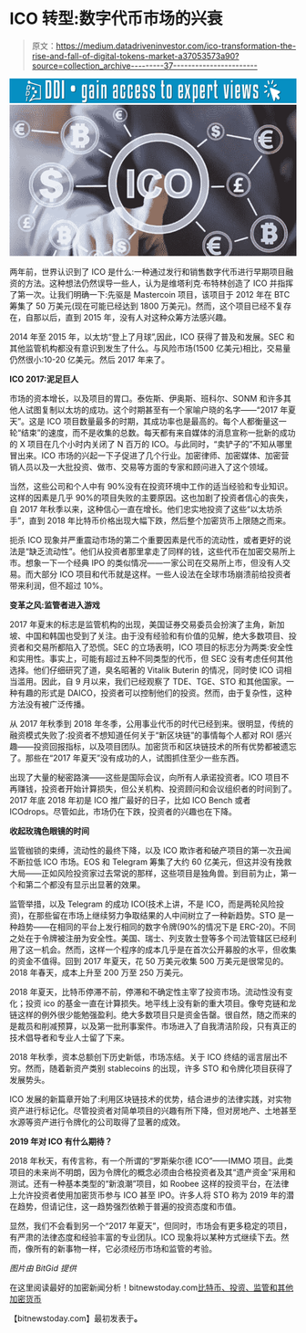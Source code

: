 # ICO 转型:数字代币市场的兴衰

> 原文：<https://medium.datadriveninvestor.com/ico-transformation-the-rise-and-fall-of-digital-tokens-market-a37053573a90?source=collection_archive---------37----------------------->

[![](img/7d2912091cd26a584b4eb9263ee51923.png)](http://www.track.datadriveninvestor.com/1B9E)![](img/021f94da7a9e0d8e965838668f6844ab.png)

两年前，世界认识到了 ICO 是什么:一种通过发行和销售数字代币进行早期项目融资的方法。这种想法仍然误导一些人，认为是维塔利克·布特林创造了 ICO 并指挥了第一次。让我们明确一下:先驱是 Mastercoin 项目，该项目于 2012 年在 BTC 筹集了 50 万美元(现在可能已经达到 1800 万美元)。然而，这个项目已经不复存在，自那以后，直到 2015 年，没有人对这种众筹方法感兴趣。

2014 年至 2015 年，以太坊“登上了月球”,因此，ICO 获得了普及和发展。SEC 和其他监管机构都没有意识到发生了什么。与风险市场(1500 亿美元)相比，交易量仍然很小:10-20 亿美元。然后 2017 年来了。

**ICO 2017:泥足巨人**

市场的资本增长，以及项目的胃口。泰佐斯、伊奥斯、班科尔、SONM 和许多其他人试图复制以太坊的成功。这个时期甚至有一个家喻户晓的名字——“2017 年夏天”。这是 ICO 项目数量最多的时期，其成功率也是最高的。每个人都衡量这一轮“结束”的速度，而不是收集的总数。每天都有来自媒体的消息宣称一批新的成功的 X 项目在几个小时内关闭了 N 百万的 ICO。与此同时，“卖铲子的”不知从哪里冒出来。ICO 市场的兴起一下子促进了几个行业。加密律师、加密媒体、加密营销人员以及一大批投资、做市、交易等方面的专家和顾问进入了这个领域。

当然，这些公司和个人中有 90%没有在投资环境中工作的适当经验和专业知识。这样的因素是几乎 90%的项目失败的主要原因。这也加剧了投资者信心的丧失，自 2017 年秋季以来，这种信心一直在增长。他们忠实地投资了这些“以太坊杀手”，直到 2018 年比特币价格出现大幅下跌，然后整个加密货币上限随之而来。

扼杀 ICO 现象并严重震动市场的第二个重要因素是代币的流动性，或者更好的说法是“缺乏流动性”。他们从投资者那里拿走了同样的钱，这些代币在加密交易所上市。想象一下一个经典 IPO 的类似情况——一家公司在交易所上市，但没有人交易。而大部分 ICO 项目和代币就是这样。一些人设法在全球市场崩溃前给投资者带来利润，但不超过 10%。

**变革之风:监管者进入游戏**

2017 年夏末的标志是监管机构的出现，美国证券交易委员会扮演了主角，新加坡、中国和韩国也受到了关注。由于没有经验和有价值的见解，绝大多数项目、投资者和交易所都陷入了恐慌。SEC 的立场表明，ICO 项目的标志分为两类:安全性和实用性。事实上，可能有超过五种不同类型的代币，但 SEC 没有考虑任何其他选择。他们仔细研究了道，臭名昭著的 Vitalik Buterin 的情况，同时使 ICO 词相当滥用。因此，自 9 月以来，我们已经观察了 TDE、TGE、STO 和其他国家。一种有趣的形式是 DAICO，投资者可以控制他们的投资。然而，由于复杂性，这种方法没有被广泛传播。

从 2017 年秋季到 2018 年冬季，公用事业代币的时代已经到来。很明显，传统的融资模式失败了:投资者不想知道任何关于“新区块链”的事情每个人都对 ROI 感兴趣——投资回报指标，以及项目团队。加密货币和区块链技术的所有优势都被遗忘了。那些在“2017 年夏天”没有成功的人，试图抓住至少一些东西。

出现了大量的秘密路演——这些是国际会议，向所有人承诺投资者。ICO 项目不再赚钱，投资者开始计算损失，但公关机构、投资顾问和会议组织者的时间到了。2017 年底 2018 年初是 ICO 推广最好的日子，比如 ICO Bench 或者 ICOdrops。尽管如此，市场仍在下跌，投资者的兴趣也在下降。

**收起玫瑰色眼镜的时间**

监管枷锁的束缚，流动性的最终下降，以及 ICO 欺诈者和破产项目的第一次丑闻不断拉低 ICO 市场。EOS 和 Telegram 筹集了大约 60 亿美元，但这并没有挽救大局——正如风险投资家过去常说的那样，这些项目是独角兽。到目前为止，第一个和第二个都没有显示出显著的效果。

监管举措，以及 Telegram 的成功 ICO(技术上讲，不是 ICO，而是两轮风险投资)，在那些留在市场上继续努力争取结果的人中间树立了一种新趋势。STO 是一种趋势——在相同的平台上发行相同的数字令牌(90%的情况下是 ERC-20)。不同之处在于令牌被注册为安全性。美国、瑞士、列支敦士登等多个司法管辖区已经利用了这一机会。然而，这样一个程序的成本几乎是在首次公开募股的水平，但收集的资金不值得。回到 2017 年夏天，花 50 万美元收集 500 万美元是很常见的。2018 年春天，成本上升至 200 万至 250 万美元。

2018 年夏天，比特币停滞不前，停滞和不确定性主宰了投资市场。流动性没有变化；投资 ico 的基金一直在计算损失。地平线上没有新的重大项目。像夸克链和龙链这样的例外很少能勉强盈利。绝大多数项目只是资金告罄。很自然，随之而来的是裁员和削减预算，以及第一批刑事案件。市场进入了自我清洁阶段，只有真正的技术倡导者和专业人士留了下来。

2018 年秋季，资本总额创下历史新低，市场冻结。关于 ICO 终结的谣言层出不穷。然而，随着新资产类别 stablecoins 的出现，许多 STO 和令牌化项目获得了发展势头。

ICO 发展的新篇章开始了:利用区块链技术的优势，结合进步的法律实践，对实物资产进行标记化。尽管投资者对简单项目的兴趣有所下降，但对房地产、土地甚至水源等资产进行令牌化的公司取得了显著的成效。

**2019 年对 ICO 有什么期待？**

2018 年秋天，有传言称，有一个所谓的“罗斯柴尔德 ICO”——IMMO 项目。此类项目的未来尚不明朗，因为令牌化的概念必须由合格投资者及其“遗产资金”采用和测试。还有一种基本类型的“新浪潮”项目，如 Roobee 这样的投资平台，在法律上允许投资者使用加密货币参与 ICO 甚至 IPO。许多人将 STO 称为 2019 年的潜在趋势，但请记住，这一趋势强烈依赖于普遍的投资态度和市值。

显然，我们不会看到另一个“2017 年夏天”，但同时，市场会有更多稳定的项目，有严肃的法律态度和经验丰富的专业团队。ICO 现象将以某种方式继续下去。然而，像所有的新事物一样，它必须经历市场和监管的考验。

*图片由 BitGid 提供*

在这里阅读最好的加密新闻分析！bitnewstoday.com[比特币、投资、监管和其他加密货币](https://bitnewstoday.com/)

【bitnewstoday.com】最初发表于[](https://bitnewstoday.com/news/ico-transformation-the-rise-and-fall-of-digital-tokens-market/)**。**